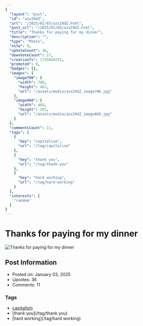 ```yaml
---
{
  "layout": "post",
  "id": "azx29dZ",
  "url": "/2025/01/03/azx29dZ.html",
  "post_url": "/2025/01/03/azx29dZ.html",
  "title": "Thanks for paying for my dinner",
  "description": "",
  "type": "Photo",
  "nsfw": 0,
  "upVoteCount": 36,
  "downVoteCount": 27,
  "creationTs": 1735844235,
  "promoted": 0,
  "badges": [],
  "images": {
    "image700": {
      "width": 700,
      "height": 462,
      "url": "/assets/media/azx29dZ_image700.jpg"
    },
    "image460": {
      "width": 460,
      "height": 303,
      "url": "/assets/media/azx29dZ_image460.jpg"
    }
  },
  "commentsCount": 11,
  "tags": [
    {
      "key": "capitalism",
      "url": "/tag/capitalism"
    },
    {
      "key": "thank you",
      "url": "/tag/thank-you"
    },
    {
      "key": "hard working",
      "url": "/tag/hard-working"
    }
  ],
  "interests": [
    "random"
  ]
}
---
```


# Thanks for paying for my dinner

![Thanks for paying for my dinner](/assets/media/azx29dZ_image700.jpg)

## Post Information

- Posted on: January 03, 2025
- Upvotes: 36
- Comments: 11

### Tags

- [capitalism](/tag/capitalism)
- [thank you](/tag/thank you)
- [hard working](/tag/hard working)
